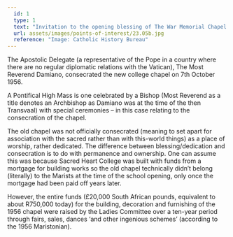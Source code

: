 ```yaml
---
  id: 1
  type: 1
  text: "Invitation to the opening blessing of The War Memorial Chapel of the Assumption of Our Lady and Blessed Marcellin Champagnat and Pontifical High Mass in 1956."
  url: assets/images/points-of-interest/23.05b.jpg
  reference: "Image: Catholic History Bureau"
---
```

The Apostolic Delegate (a representative of the Pope in a country where there are no regular diplomatic relations with the Vatican), The Most Reverend Damiano, consecrated the new college chapel on 7th October 1956\.

A Pontifical High Mass is one celebrated by a Bishop (Most Reverend as a title denotes an Archbishop as Damiano was at the time of the then Transvaal) with special ceremonies – in this case relating to the consecration of the chapel.

The old chapel was not officially consecrated (meaning to set apart for association with the sacred rather than with this-world things) as a place of worship, rather dedicated. The difference between blessing/dedication and consecration is to do with permanence and ownership. One can assume this was because Sacred Heart College was built with funds from a mortgage for building works so the old chapel technically didn’t belong (literally) to the Marists at the time of the school opening, only once the mortgage had been paid off years later.

However, the entire funds (£20,000 South African pounds, equivalent to about R750,000 today) for the building, decoration and furnishing of the 1956 chapel were raised by the Ladies Committee over a ten-year period through fairs, sales, dances ‘and other ingenious schemes’ (according to the 1956 Maristonian).
        